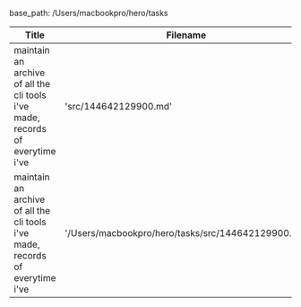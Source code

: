 base_path: /Users/macbookpro/hero/tasks


 Title                                                                            |  Filename
--------------------------------------------------------------------------------- | --------------------------
 maintain an archive of all the cli tools i've made, records of everytime i've    |  'src/144642129900.md'
 maintain an archive of all the cli tools i've made, records of everytime i've    |  '/Users/macbookpro/hero/tasks/src/144642129900.md'

